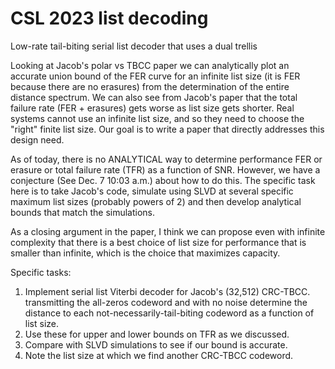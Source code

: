 # CSL 2023 list decoding
Low-rate tail-biting serial list decoder that uses a dual trellis

Looking at Jacob's polar vs TBCC paper we can analytically plot an accurate union bound of the  FER curve  for an infinite list size (it is FER because there are no erasures) from the determination of the entire distance spectrum.  We can also see from Jacob's paper that the total failure rate (FER + erasures) gets worse as list size gets shorter.  Real systems cannot use an infinite list size, and so they need to choose the "right" finite list size.  Our goal is to write a paper that directly addresses this design need.

As of today, there is no ANALYTICAL way to determine performance FER or erasure or total failure rate (TFR) as a function of SNR.  However, we have a conjecture (See Dec. 7 10:03 a.m.) about how to do this.  The specific task here is to take Jacob's code, simulate using SLVD at several specific maximum list sizes (probably powers of 2) and then develop analytical bounds that match the simulations.

As a closing argument in the paper, I think we can propose even with infinite complexity that there is a best choice of list size for performance that is smaller than infinite, which is the choice that maximizes capacity.

Specific tasks:
1. Implement serial list Viterbi decoder for Jacob's (32,512) CRC-TBCC.
transmitting the all-zeros codeword and with no noise determine the distance to each not-necessarily-tail-biting codeword as a function of list size.
2. Use these for upper and lower bounds on TFR as we discussed.
3. Compare with SLVD simulations to see if our bound is accurate.
4. Note the list size at which we find another CRC-TBCC codeword.
